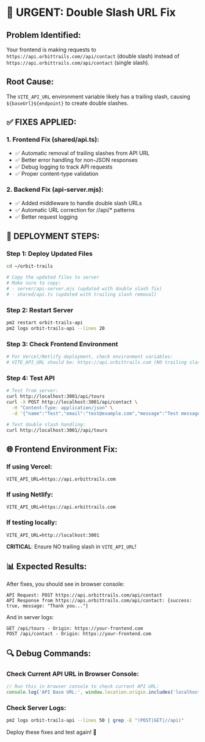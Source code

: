 # 🚨 URGENT: Double Slash URL Fix

## Problem Identified:
Your frontend is making requests to `https://api.orbittrails.com//api/contact` (double slash) instead of `https://api.orbittrails.com/api/contact` (single slash).

## Root Cause:
The `VITE_API_URL` environment variable likely has a trailing slash, causing `${baseUrl}${endpoint}` to create double slashes.

## ✅ FIXES APPLIED:

### 1. Frontend Fix (shared/api.ts):
- ✅ Automatic removal of trailing slashes from API URL
- ✅ Better error handling for non-JSON responses  
- ✅ Debug logging to track API requests
- ✅ Proper content-type validation

### 2. Backend Fix (api-server.mjs):
- ✅ Added middleware to handle double slash URLs
- ✅ Automatic URL correction for //api/* patterns
- ✅ Better request logging

## 🚀 DEPLOYMENT STEPS:

### Step 1: Deploy Updated Files
```bash
cd ~/orbit-trails

# Copy the updated files to server
# Make sure to copy:
# - server/api-server.mjs (updated with double slash fix)
# - shared/api.ts (updated with trailing slash removal)
```

### Step 2: Restart Server
```bash
pm2 restart orbit-trails-api
pm2 logs orbit-trails-api --lines 20
```

### Step 3: Check Frontend Environment
```bash
# For Vercel/Netlify deployment, check environment variables:
# VITE_API_URL should be: https://api.orbittrails.com (NO trailing slash)
```

### Step 4: Test API
```bash
# Test from server:
curl http://localhost:3001/api/tours
curl -X POST http://localhost:3001/api/contact \
  -H "Content-Type: application/json" \
  -d '{"name":"Test","email":"test@example.com","message":"Test message"}'

# Test double slash handling:
curl http://localhost:3001//api/tours
```

## 🌐 Frontend Environment Fix:

### If using Vercel:
```env
VITE_API_URL=https://api.orbittrails.com
```

### If using Netlify:
```env
VITE_API_URL=https://api.orbittrails.com
```

### If testing locally:
```env
VITE_API_URL=http://localhost:3001
```

**CRITICAL**: Ensure NO trailing slash in `VITE_API_URL`!

## 📊 Expected Results:

After fixes, you should see in browser console:
```
API Request: POST https://api.orbittrails.com/api/contact
API Response from https://api.orbittrails.com/api/contact: {success: true, message: "Thank you..."}
```

And in server logs:
```
GET /api/tours - Origin: https://your-frontend.com
POST /api/contact - Origin: https://your-frontend.com
```

## 🔍 Debug Commands:

### Check Current API URL in Browser Console:
```javascript
// Run this in browser console to check current API URL:
console.log('API Base URL:', window.location.origin.includes('localhost') ? 'http://localhost:3001' : 'https://api.orbittrails.com');
```

### Check Server Logs:
```bash
pm2 logs orbit-trails-api --lines 50 | grep -E "(POST|GET|//api)"
```

Deploy these fixes and test again! 🎯
